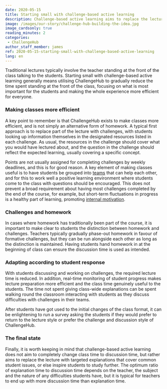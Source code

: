 ```yaml
---
date: 2020-05-15
title: Starting small with challenge-based active learning
description: Challenge-based active learning aims to replace the lecture with targeted explanations that cover common student issues
image: /images/our-story/challenge-hub-building-the-idea.jpg
image_cardsonly: true
reading_minutes: 2
categories:
 - ChallengeHub
author_staff_member: james
ref: 2020-05-15-starting-small-with-challenge-based-active-learning
lang: en
---
```


Traditional lectures typically involve the teacher standing at the front of the class talking to the students.
Starting small with challenge-based active learning generally means utilising ChallengeHub to gradually reduce the time spent standing at the front of the class, focusing on what is most important for the students and making the whole experience more efficient for everyone.

### Making classes more efficient

A key point to remember is that ChallengeHub exists to make classes more efficient, and is not simply an alternative form of homework.
A typical first approach is to replace part of the lecture with challenges, with students looking up information themselves in the designated resources listed in each challenge.
As usual, the resources in the challenge should cover what you would have lectured about, and the question in the challenge should reflect the expected learning, usually covering a specific concept.

Points are not usually assigned for completing challenges by weekly deadlines, and this is for good reason.
A key element of making classes useful is to have students be grouped into [teams]( /2020/04/10/announcing-study-teams/ ) that can help each other, and for this to work well a positive learning environment where students come to the class with questions should be encouraged.
This does not prevent a broad requirement about having most challenges completed by the end of the course, for example, but short-term fluctuations in progress is a healthy part of learning, promoting [internal motivation]( /2019/08/10/two-key-elements-for-effective-cbal/ ).

### Challenges and homework

In cases where homework has traditionally been part of the course, it is important to make clear to students the distinction between homework and challenges.
Teachers typically gradually phase-out homework in favour of formative challenges, but they can be run alongside each other as long as the distinction is maintained.
Having students hand homework in at the beginning of class can ensure the discussion time is used as intended.

### Adapting according to student response

With students discussing and working on challenges, the required lecture time is reduced.
In addition, real-time monitoring of student progress makes lecture preparation more efficient and the class time genuinely useful to the students.
The time not spent giving class-wide explanations can be spent walking round the classroom interacting with students as they discuss difficulties with challenges in their teams.

After students have got used to the initial changes of the class format, it can be enlightening to run a survey asking the students if they would prefer to return to the lecture style or prefer the challenge and discussion style of ChallengeHub.

### The final state

Finally, it is worth keeping in mind that challenge-based active learning does not aim to completely change class time to discussion time, but rather aims to replace the lecture with targeted explanations that cover common student issues, or else inspire students to study further.
The optimum ratio of explanation time to discussion time depends on the teacher, the subject and the nature of any difficulties students have, but it is typical for teachers to end up with more discussion time than explanation time.

